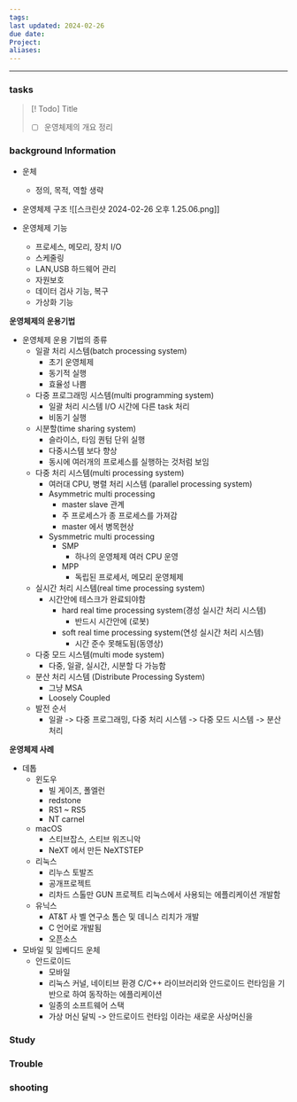 ```yaml
---
tags: 
last updated: 2024-02-26
due date: 
Project: 
aliases:
---
```

--- 
### tasks

> [! Todo] Title
> - [ ] 운영체제의 개요 정리
>

### background Information

- 운체
	- 정의, 목적, 역할 생략
- 운영체제 구조
	![[스크린샷 2024-02-26 오후 1.25.06.png]]

- 운영체제 기능
	- 프로세스, 메모리, 장치 I/O
	- 스케줄링
	- LAN,USB 하드웨어 관리
	- 자원보호
	- 데이터 검사 기능, 복구
	- 가상화 기능
	
**운영체제의 운용기법**
- 운영체제 운용 기법의 종류
	- 일괄 처리 시스템(batch processing system)
		- 초기 운영체제
		- 동기적 실행
		- 효율성 나쁨
	- 다중 프로그래밍 시스템(multi programming system)
		- 일괄 처리 시스템 I/O 시간에 다른 task 처리
		- 비동기 실행
	- 시분할(time sharing system)
		- 슬라이스, 타임 퀀텀 단위 실행 
		- 다중시스템 보다 향상
		- 동시에 여러개의 프로세스를 실행하는 것처럼 보임
	- 다중 처리 시스템(multi processing system)
		- 여러대 CPU, 병렬 처리 시스템 (parallel processing system)
		- Asymmetric multi processing 
			- master slave 관계
			- 주 프로세스가 종 프로세스를 가져감
			- master 에서 병목현상
		- Sysmmetric multi processing 
			- SMP
				- 하나의 운영체제 여러 CPU 운영
			- MPP
				- 독립된 프로세서, 메모리 운영체제
	- 실시간 처리 시스템(real time processing system)
		- 시간안에 테스크가 완료되야함
			- hard real time processing system(경성 실시간 처리 시스템)
				- 반드시 시간안에 (로봇)
			- soft real time processing system(연성 실시간 처리 시스템)
				- 시간 준수 못해도됨(동영상)
	- 다중 모드 시스템(multi mode system)
		- 다중, 일괄, 실시간, 시분할 다 가능함
	- 분산 처리 시스템 (Distribute Processing System)
		- 그냥 MSA
		- Loosely Coupled
	- 발전 순서 
		- 일괄 -> 다중 프로그래밍, 다중 처리 시스템 -> 다중 모드 시스템 -> 분산처리
		
	
**운영체제 사례**
- 데톱
	- 윈도우
		- 빌 게이츠, 폴엘런
		- redstone
		- RS1 ~ RS5
		- NT carnel
	- macOS
		- 스티브잡스, 스티브 워즈니악
		- NeXT 에서 만든 NeXTSTEP
	- 리눅스
		- 리누스 토발즈
		- 공개프로젝트
		- 리차드 스톨만 GUN 프로젝트 리눅스에서 사용되는 에플리케이션 개발함
	- 유닉스
		- AT&T 사 벨 연구소 톰슨 및 데니스 리치가 개발
		- C 언어로 개발됨
		- 오픈소스
- 모바일 및 임베디드 운체
	- 안드로이드
		- 모바일
		- 리눅스 커널, 네이티브 환경 C/C++ 라이브러리와 안드로이드 런타임을 기반으로 하여 동작하는 에플리케이션
		- 일종의 소프트웨어 스택
		- 가상 머신 달빅 -> 안드로이드 런타임 이라는 새로운 사상머신을 





### Study



### Trouble





### shooting
